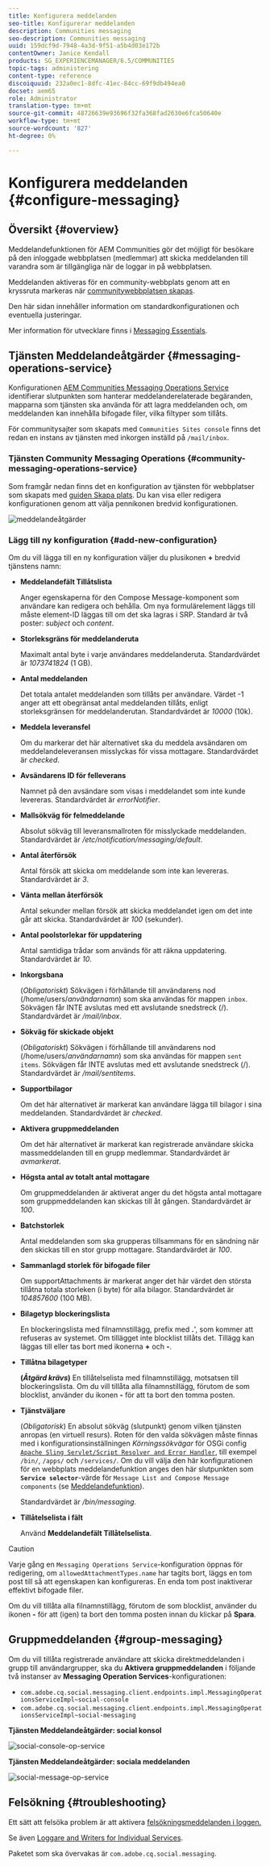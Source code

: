 ```yaml
---
title: Konfigurera meddelanden
seo-title: Konfigurerar meddelanden
description: Communities messaging
seo-description: Communities messaging
uuid: 159dcf9d-7948-4a3d-9f51-a5b4d03e172b
contentOwner: Janice Kendall
products: SG_EXPERIENCEMANAGER/6.5/COMMUNITIES
topic-tags: administering
content-type: reference
discoiquuid: 232a0ec1-8dfc-41ec-84cc-69f9db494ea0
docset: aem65
role: Administrator
translation-type: tm+mt
source-git-commit: 48726639e93696f32fa368fad2630e6fca50640e
workflow-type: tm+mt
source-wordcount: '827'
ht-degree: 0%

---
```



# Konfigurera meddelanden {#configure-messaging}

## Översikt {#overview}

Meddelandefunktionen för AEM Communities gör det möjligt för besökare på den inloggade webbplatsen (medlemmar) att skicka meddelanden till varandra som är tillgängliga när de loggar in på webbplatsen.

Meddelanden aktiveras för en community-webbplats genom att en kryssruta markeras när [communitywebbplatsen skapas](/help/communities/sites-console.md).

Den här sidan innehåller information om standardkonfigurationen och eventuella justeringar.

Mer information för utvecklare finns i [Messaging Essentials](/help/communities/essentials-messaging.md).

## Tjänsten Meddelandeåtgärder {#messaging-operations-service}

Konfigurationen [AEM Communities Messaging Operations Service](https://localhost:4502/system/console/configMgr/com.adobe.cq.social.messaging.client.endpoints.impl.MessagingOperationsServiceImpl) identifierar slutpunkten som hanterar meddelanderelaterade begäranden, mapparna som tjänsten ska använda för att lagra meddelanden och, om meddelanden kan innehålla bifogade filer, vilka filtyper som tillåts.

För communitysajter som skapats med `Communities Sites console` finns det redan en instans av tjänsten med inkorgen inställd på `/mail/inbox`.

### Tjänsten Community Messaging Operations {#community-messaging-operations-service}

Som framgår nedan finns det en konfiguration av tjänsten för webbplatser som skapats med [guiden Skapa plats](/help/communities/sites-console.md). Du kan visa eller redigera konfigurationen genom att välja pennikonen bredvid konfigurationen.

![meddelandeåtgärder](assets/messaging-operations.png)

### Lägg till ny konfiguration {#add-new-configuration}

Om du vill lägga till en ny konfiguration väljer du plusikonen **+** bredvid tjänstens namn:

* **Meddelandefält Tillåtslista**

   Anger egenskaperna för den Compose Message-komponent som användare kan redigera och behålla. Om nya formulärelement läggs till måste element-ID läggas till om det ska lagras i SRP. Standard är två poster: *subject* och *content*.

* **Storleksgräns för meddelanderuta**

   Maximalt antal byte i varje användares meddelanderuta. Standardvärdet är *1073741824* (1 GB).

* **Antal meddelanden**

   Det totala antalet meddelanden som tillåts per användare. Värdet -1 anger att ett obegränsat antal meddelanden tillåts, enligt storleksgränsen för meddelanderutan. Standardvärdet är *10000* (10k).

* **Meddela leveransfel**

   Om du markerar det här alternativet ska du meddela avsändaren om meddelandeleveransen misslyckas för vissa mottagare. Standardvärdet är *checked*.

* **Avsändarens ID för felleverans**

   Namnet på den avsändare som visas i meddelandet som inte kunde levereras. Standardvärdet är *errorNotifier*.

* **Mallsökväg för felmeddelande**

   Absolut sökväg till leveransmallroten för misslyckade meddelanden. Standardvärdet är */etc/notification/messaging/default*.

* **Antal återförsök**

   Antal försök att skicka om meddelande som inte kan levereras. Standardvärdet är *3*.

* **Vänta mellan återförsök**

   Antal sekunder mellan försök att skicka meddelandet igen om det inte går att skicka. Standardvärdet är *100* (sekunder).

* **Antal poolstorlekar för uppdatering**

   Antal samtidiga trådar som används för att räkna uppdatering. Standardvärdet är *10*.

* **Inkorgsbana**

   (*Obligatoriskt*) Sökvägen i förhållande till användarens nod (/home/users/*användarnamn*) som ska användas för mappen `inbox`. Sökvägen får INTE avslutas med ett avslutande snedstreck (/). Standardvärdet är */mail/inbox*.

* **Sökväg för skickade objekt**

   (*Obligatoriskt*) Sökvägen i förhållande till användarens nod (/home/users/*användarnamn*) som ska användas för mappen `sent items`. Sökvägen får INTE avslutas med ett avslutande snedstreck (/). Standardvärdet är */mail/sentitems*.

* **Supportbilagor**

   Om det här alternativet är markerat kan användare lägga till bilagor i sina meddelanden. Standardvärdet är *checked*.

* **Aktivera gruppmeddelanden**

   Om det här alternativet är markerat kan registrerade användare skicka massmeddelanden till en grupp medlemmar. Standardvärdet är *avmarkerat*.

* **Högsta antal av totalt antal mottagare**

   Om gruppmeddelanden är aktiverat anger du det högsta antal mottagare som gruppmeddelanden kan skickas till åt gången. Standardvärdet är *100*.

* **Batchstorlek**

   Antal meddelanden som ska grupperas tillsammans för en sändning när den skickas till en stor grupp mottagare. Standardvärdet är *100*.

* **Sammanlagd storlek för bifogade filer**

   Om supportAttachments är markerat anger det här värdet den största tillåtna totala storleken (i byte) för alla bilagor. Standardvärdet är *104857600* (100 MB).

* **Bilagetyp blockeringslista**

   En blockeringslista med filnamnstillägg, prefix med **.**&#39;, som kommer att refuseras av systemet. Om tillägget inte blocklist tillåts det. Tillägg kan läggas till eller tas bort med ikonerna **+** och **-**.

* **Tillåtna bilagetyper**

   **(*Åtgärd krävs*)** En tillåtelselista med filnamnstillägg, motsatsen till blockeringslista. Om du vill tillåta alla filnamnstillägg, förutom de som blocklist, använder du ikonen **-** för att ta bort den tomma posten.

* **Tjänstväljare**

   (*Obligatorisk*) En absolut sökväg (slutpunkt) genom vilken tjänsten anropas (en virtuell resurs). Roten för den valda sökvägen måste finnas med i konfigurationsinställningen *Körningssökvägar* för OSGi config [ `Apache Sling Servlet/Script Resolver and Error Handler`](https://localhost:4502/system/console/configMgr/org.apache.sling.servlets.resolver.SlingServletResolver), till exempel `/bin/`, `/apps/` och `/services/`. Om du vill välja den här konfigurationen för en webbplats meddelandefunktion anges den här slutpunkten som **`Service selector`**-värde för `Message List and Compose Message components` (se [Meddelandefunktion](/help/communities/configure-messaging.md)).

   Standardvärdet är */bin/messaging*.

* **Tillåtelselista i fält**

   Använd **Meddelandefält Tillåtelselista**.

>[!CAUTION]
>
>Varje gång en `Messaging Operations Service`-konfiguration öppnas för redigering, om `allowedAttachmentTypes.name` har tagits bort, läggs en tom post till så att egenskapen kan konfigureras. En enda tom post inaktiverar effektivt bifogade filer.
>
>Om du vill tillåta alla filnamnstillägg, förutom de som blocklist, använder du ikonen **-** för att (igen) ta bort den tomma posten innan du klickar på **Spara**.

## Gruppmeddelanden {#group-messaging}

Om du vill tillåta registrerade användare att skicka direktmeddelanden i grupp till användargrupper, ska du **Aktivera gruppmeddelanden** i följande två instanser av **Messaging Operation Services**-konfigurationen:

* `com.adobe.cq.social.messaging.client.endpoints.impl.MessagingOperationsServiceImpl~social-console`
* `com.adobe.cq.social.messaging.client.endpoints.impl.MessagingOperationsServiceImpl~social-messaging`

**Tjänsten Meddelandeåtgärder: social konsol**

![social-console-op-service](assets/social-console-op-service.png)

**Tjänsten Meddelandeåtgärder: sociala meddelanden**

![social-message-op-service](assets/social-message-op-service.png)

## Felsökning {#troubleshooting}

Ett sätt att felsöka problem är att aktivera [felsökningsmeddelanden i loggen.](/help/sites-administering/troubleshooting.md)

Se även [Loggare and Writers for Individual Services](/help/sites-deploying/configure-logging.md#loggers-and-writers-for-individual-services).

Paketet som ska övervakas är `com.adobe.cq.social.messaging`.

